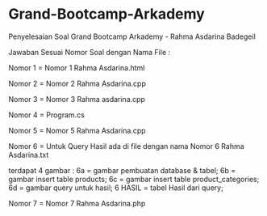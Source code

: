 # Grand-Bootcamp-Arkademy
Penyelesaian Soal Grand Bootcamp Arkademy - Rahma Asdarina Badegeil

Jawaban Sesuai Nomor Soal dengan Nama File :

Nomor 1 = Nomor 1 Rahma Asdarina.html

Nomor 2 = Nomor 2 Rahma Asdarina.cpp

Nomor 3 = Nomor 3 Rahma asdarina.cpp

Nomor 4 = Program.cs

Nomor 5 = Nomor 5 Rahma Asdarina.cpp

Nomor 6 = Untuk Query Hasil ada di file dengan nama Nomor 6 Rahma Asdarina.txt

terdapat 4 gambar : 
6a = gambar pembuatan database & tabel;
6b = gambar insert table products;
6c = gambar insert table product_categories;
6d = gambar query untuk hasil;
6 HASIL = tabel Hasil dari query;

Nomor 7 = Nomor 7 Rahma Asdarina.php
